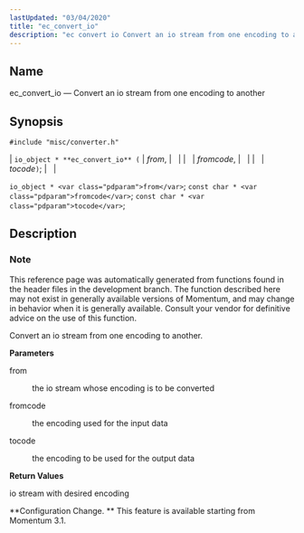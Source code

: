 ```yaml
---
lastUpdated: "03/04/2020"
title: "ec_convert_io"
description: "ec convert io Convert an io stream from one encoding to another io object ec convert io from fromcode tocode io object from const char fromcode const char tocode This reference page was automatically generated from functions found in the header files in the development branch The function described here..."
---
```


<a name="apis.ec_convert_io"></a> 
## Name

ec_convert_io — Convert an io stream from one encoding to another

## Synopsis

`#include "misc/converter.h"`

| `io_object * **ec_convert_io** (` | <var class="pdparam">from</var>, |   |
|   | <var class="pdparam">fromcode</var>, |   |
|   | <var class="pdparam">tocode</var>`)`; |   |

`io_object * <var class="pdparam">from</var>`;
`const char * <var class="pdparam">fromcode</var>`;
`const char * <var class="pdparam">tocode</var>`;<a name="idp47613504"></a> 
## Description

### Note

This reference page was automatically generated from functions found in the header files in the development branch. The function described here may not exist in generally available versions of Momentum, and may change in behavior when it is generally available. Consult your vendor for definitive advice on the use of this function.

Convert an io stream from one encoding to another.

**<a name="idp47616384"></a> Parameters**

<dl class="variablelist">

<dt>from</dt>

<dd>

the io stream whose encoding is to be converted

</dd>

<dt>fromcode</dt>

<dd>

the encoding used for the input data

</dd>

<dt>tocode</dt>

<dd>

the encoding to be used for the output data

</dd>

</dl>

**<a name="idp47622848"></a> Return Values**

io stream with desired encoding

**Configuration Change. ** This feature is available starting from Momentum 3.1.